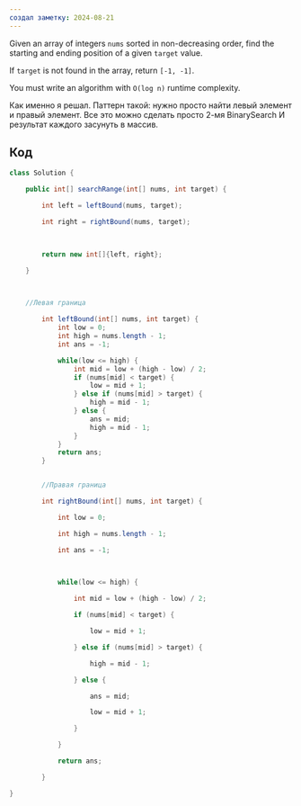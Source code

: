 ```yaml
---
создал заметку: 2024-08-21
---
```

Given an array of integers `nums` sorted in non-decreasing order, find the starting and ending position of a given `target` value.

If `target` is not found in the array, return `[-1, -1]`.

You must write an algorithm with `O(log n)` runtime complexity.


Как именно я решал. 
Паттерн такой: нужно просто найти левый элемент и правый элемент.
Все это можно сделать просто 2-мя BinarySearch
И результат каждого засунуть в массив.










## Код
```java
class Solution {

    public int[] searchRange(int[] nums, int target) {

        int left = leftBound(nums, target);

        int right = rightBound(nums, target);

  

        return new int[]{left, right};

    }

  

    //Левая граница

        int leftBound(int[] nums, int target) {
            int low = 0;
            int high = nums.length - 1;
            int ans = -1;

            while(low <= high) {
                int mid = low + (high - low) / 2;
                if (nums[mid] < target) {
                    low = mid + 1;
                } else if (nums[mid] > target) {
                    high = mid - 1;
                } else {
                    ans = mid;
                    high = mid - 1;
                }
            }
            return ans;
        }


        //Правая граница

        int rightBound(int[] nums, int target) {

            int low = 0;

            int high = nums.length - 1;

            int ans = -1;

  

            while(low <= high) {

                int mid = low + (high - low) / 2;

                if (nums[mid] < target) {

                    low = mid + 1;

                } else if (nums[mid] > target) {

                    high = mid - 1;

                } else {

                    ans = mid;

                    low = mid + 1;

                }

            }

            return ans;

        }

}
```